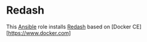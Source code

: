 # Redash

This [Ansible](https://www.ansible.com) role installs [Redash](https://redash.io) based on [Docker CE][https://www.docker.com]

